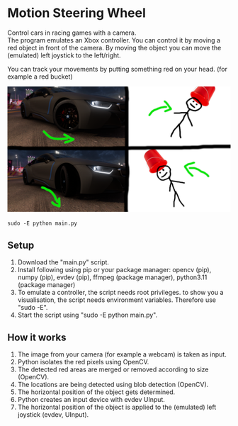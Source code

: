 # Motion Steering Wheel
Control cars in racing games with a camera.  
The program emulates an Xbox controller. You can control it by moving a red object in front of the camera.
By moving the object you can move the (emulated) left joystick to the left/right.

You can track your movements by putting something red on your head. (for example a red bucket)

![concept](images/Image_1.png)

```
sudo -E python main.py
```

## Setup
1. Download the "main.py" script.
2. Install following using pip or your package manager: opencv (pip), numpy (pip), evdev (pip), ffmpeg (package manager), python3.11 (package manager)
3. To emulate a controller, the script needs root privileges. to show you a visualisation, the script needs environment variables. Therefore use "sudo -E".
4. Start the script using "sudo -E python main.py".

## How it works
1. The image from your camera (for example a webcam) is taken as input.
2. Python isolates the red pixels using OpenCV.
3. The detected red areas are merged or removed according to size (OpenCV).
4. The locations are being detected using blob detection (OpenCV).
5. The horizontal position of the object gets determined.
6. Python creates an input device with evdev UInput.
7. The horizontal position of the object is applied to the (emulated) left joystick (evdev, UInput).
